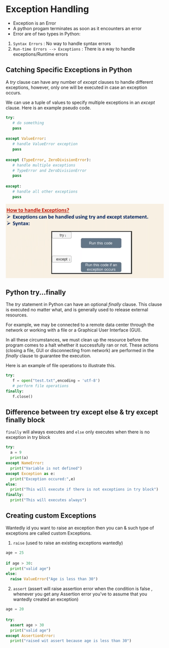 # Exception Handling
* Exception is an Error
* A python progam terminates as soon as it encounters an error 
* Error are of two types in Python:
1. `Syntax Errors` : No way to handle syntax errors
2. `Run-time Errors --> Exceptions` : There is a way to handle exceptions/Runtime errors

## Catching Specific Exceptions in Python
A *try* clause can have any number of *except* clauses to handle different exceptions, however, only one will be executed in case an exception occurs.

We can use a tuple of values to specify multiple exceptions in an *except* clause. Here is an example pseudo code.
```py
try:
   # do something
   pass

except ValueError:
   # handle ValueError exception
   pass

except (TypeError, ZeroDivisionError):
   # handle multiple exceptions
   # TypeError and ZeroDivisionError
   pass

except:
   # handle all other exceptions
   pass
```
![](./imgs/except.PNG)

## Python try...finally

The *try* statement in Python can have an optional *finally* clause. This clause is executed no matter what, and is generally used to release external resources.

For example, we may be connected to a remote data center through the network or working with a file or a Graphical User Interface (GUI).

In all these circumstances, we must clean up the resource before the program comes to a halt whether it successfully ran or not. These actions (closing a file, GUI or disconnecting from network) are performed in the *finally* clause to guarantee the execution.

Here is an example of file operations to illustrate this.

```py
try:
   f = open("test.txt",encoding = 'utf-8')
   # perform file operations
finally:
   f.close()
```

## Difference between try except else & try except finally block
`finally` will always executes and `else` only executes when there is no exception in try block
```py
try:
  a = 9
  print(a)
except NameError:
  print("Variable is not defined")
except Exception as e:
  print("Exception occured:",e)
else:
  print("This will execute if there is not exceptions in try block")
finally:
  print("This will executes always")
```

## Creating custom Exceptions
Wantedly id you want to raise an exception then you can & such type of exceptions are called custom Exceptions.
1. `raise` (used to raise an existing exceptions wantedly)
```py
age = 25

if age > 30:
  print("valid age")
else:
  raise ValueError("Age is less than 30")
```

2. `assert` (assert will raise assertion error when the condition is false , whenever you get any Assertion error you've to assume that you wantedly created an exception)
```py
age = 20 

try:
  assert age > 30
  print("valid age")
except AssertionError:
  print("raised wit assert because age is less than 30")
```
